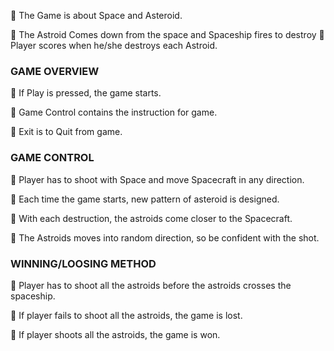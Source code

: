  The Game is about Space and Asteroid.

 The Astroid Comes down from the space and Spaceship fires to destroy
 Player scores when he/she destroys each Astroid.


### GAME OVERVIEW

 If Play is pressed, the game starts.

 Game Control contains the instruction for game.

 Exit is to Quit from game.


### GAME CONTROL

 Player has to shoot with Space and move Spacecraft in any direction.

 Each time the game starts, new pattern of asteroid is designed.

 With each destruction, the astroids come closer to the Spacecraft.

 The Astroids moves into random direction, so be confident with the
shot.

### WINNING/LOOSING METHOD

 Player has to shoot all the astroids before the astroids crosses the
spaceship.

 If player fails to shoot all the astroids, the game is lost.

 If player shoots all the astroids, the game is won.
